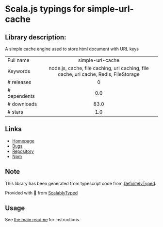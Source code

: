 
# Scala.js typings for simple-url-cache


## Library description:
A simple cache engine used to store html document with URL keys

|                    |                 |
| ------------------ | :-------------: |
| Full name          | simple-url-cache |
| Keywords           | node.js, cache, file caching, url caching, file cache, url cache, Redis, FileStorage |
| # releases         | 0 |
| # dependents       | 0.0 |
| # downloads        | 83.0 |
| # stars            | 1.0 |

## Links
- [Homepage](https://github.com/a-lucas/simple-cache#readme)
- [Bugs](https://github.com/a-lucas/simple-cache/issues)
- [Repository](https://github.com/a-lucas/simple-url-cache)
- [Npm](https://www.npmjs.com/package/simple-url-cache)
    


## Note
This library has been generated from typescript code from [DefinitelyTyped](https://definitelytyped.org).

Provided with :purple_heart: from [ScalablyTyped](https://github.com/oyvindberg/ScalablyTyped)

## Usage
See [the main readme](../../readme.md) for instructions.


